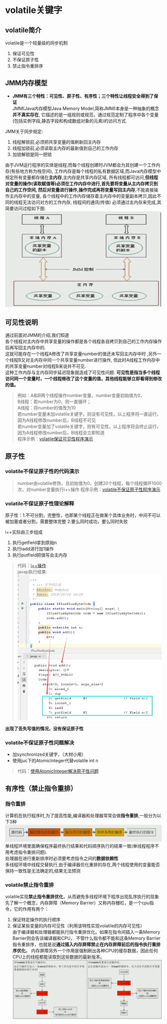 # volatile关键字

## volatile简介
volatile是一个轻量级的同步机制
1. 保证可见性
2. 不保证原子性
3. 禁止指令重排序

## JMM内存模型
- **JMM有三个特性：可见性、原子性、有序性；三个特性让线程安全得到了保证**   
JMM(Java内存模型Java Memory Model,简称JMM)本身是一种抽象的概念**并不真实存在**,
它描述的是一组规则或规范，通过规范定制了程序中各个变量(包括实例字段,静态字段和构成数组对象的元素)的访问方式.  
      
JMM关于同步规定:
1. 线程解锁前,必须把共享变量的值刷新回主内存
2. 线程加锁前,必须读取主内存的最新值到自己的工作内存
3. 加锁解锁是同一把锁

由于JVM运行程序的实体是线程,而每个线程创建时JVM都会为其创建一个工作内存(有些地方称为栈空间),
工作内存是每个线程的私有数据区域,而Java内存模型中规定所有变量都存储在**主内存**,主内存是共享内存区域,
所有线程都可访问,**但线程对变量的操作(读取赋值等)必须在工作内存中进行,首先要将变量从主内存拷贝到自己的工作空间,
然后对变量进行操作,操作完成再将变量写回主内存**,不能直接操作主内存中的变量,
各个线程中的工作内存储存着主内存中的变量副本拷贝,因此不同的线程无法访问对方的工作内存,
线程间的通讯(传值) 必须通过主内存来完成,其简要访问过程如下图:       
![Alt](../../大厂高频面试题img/volatile简介img/JMM内存模型.png)       
   
## 可见性说明
通过前面对JMM的介绍,我们知道    
各个线程对主内存中共享变量的操作都是各个线程各自拷贝到自己的工作内存操作后再写回主内存中的.      
这就可能存在一个线程A修改了共享变量number的值还未写回主内存中时 ,另外一个线程B又对主内存中同一个共享变量number进行操作,
但此时A线程工作内存中的共享变量number对线程B来说并不可见.      
这种工作内存与主内存同步延迟现象就造成了可见性问题.
**可见性是指当多个线程访问同一个变量时，一个线程修改了这个变量的值，其他线程能够立即看得到修改的值。** 
> 例如：A和B两个线程操作number变量，number变量初始值为0，   
B线程：若number为0，则一直循环；    
A线程：将number的值改为10   
若number变量未加volatile关键字，则没有可见性，以上程序将一直运行，因为A线程修改number后，B线程不可见       
若number变量加了volatile关键字，则有可见性，以上程序将会终止运行，因为A线程修改number后，B线程会立即知道          
程序示例：[volatile保证可见性程序演示](../../../../src/main/java/fun/enhui/interview/VolatileDemo.java)

## 原子性
### volatile不保证原子性的代码演示
> number由volatile修饰，且初始值为0，创建20个线程，每个线程循环1000次，对number变量执行i++操作
程序示例：[volatile不保证原子性程序演示](../../../../src/main/java/fun/enhui/interview/VolatileDemo.java)
### volatile不保证原子性理论解释    
原子性：1.不可分割，完整性，也即某个线程正在做某个具体业务时，中间不可以被加塞或者分割，需要整体完整
2.要么同时成功，要么同时失败        

i++实际由三步组成
1. 执行getfield拿到原始n
2. 执行iadd进行加1操作
3. 执行putfield把值写会主内存    
>代码：[i++操作](../../../../src/main/java/fun/enhui/interview/IPlusPlusByteCode.java)  
javap执行结果:
![Alt](../../大厂高频面试题img/volatile简介img/i++字节码.png) 

**出现了丢失写值的情况，没有保证原子性**

### volatile不保证原子性问题解决
- 加synchronized关键字，（大材小用）
- 使用juc下的AtomicInteger代替volatile int n 
> 代码：[使用AtomicInteger解决原子性问题](../../../../src/main/java/fun/enhui/interview/VolatileDemo.java)  

## 有序性（禁止指令重排）
### 指令重排
计算机在执行程序时,为了提高性能,编译器和处理器常常会做**指令重排**,一般分为以下3种
![Alt](../../大厂高频面试题img/volatile简介img/指令重排.png)      
单线程环境里面确保程序最终执行结果和代码顺序执行的结果一致(单线程程序不用考虑指令重排问题).      
处理器在进行重新排序时必须要考虑指令之间的**数据依赖性**      
多线程环境中线程交替执行,由于编译器优化重排的存在,两个线程使用的变量能否保持一致性是无法确定的,结果无法预测
### volatile禁止指令重排
volatile实现**禁止指令重排优化**，从而避免多线程环境下程序出现乱序执行的现象    
先了解一个概念，内存屏障（Memory Barrier）又称内存栅栏，是一个cpu指令，它的作用有两个：
1. 保证特定操作的执行顺序
2. 保证某些变量的内存可见性（利用该特性实现volatile的内存可见性）  
由于编译器和处理器都能执行指令重排优化。如果在指令间插入一条Memory Barrier则会告诉编译器和CPU，
不管什么指令都不能和这条Memory Barrier指令重排序，也就是说**通过插入内存屏障禁止在内存屏障前后的指令执行重排序优化**。
内存屏障另外一个作用是强制刷出各种CPU的缓存数据，因此任何CPU上的线程都能读取到这些数据的最新版本。
![Alt](../../大厂高频面试题img/volatile简介img/volatile禁止指令重排.png) 
